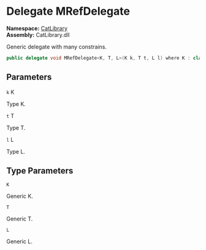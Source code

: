 # Delegate MRefDelegate

__Namespace:__ [CatLibrary](CatLibrary.md)  
__Assembly:__ CatLibrary.dll

Generic delegate with many constrains.

```csharp
public delegate void MRefDelegate<K, T, L>(K k, T t, L l) where K : class, IComparable where T : struct where L : Tom, IEnumerable<long>
```

## Parameters

`k` K

Type K.

`t` T

Type T.

`l` L

Type L.

## Type Parameters

`K`

Generic K.

`T`

Generic T.

`L`

Generic L.

